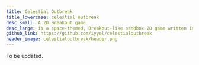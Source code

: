 ```yaml
---
title: Celestial Outbreak
title_lowercase: celestial outbreak
desc_small: A 2D Breakout game
desc_large: is a space-themed, Breakout-like sandbox 2D game written in core Java.
github_link: https://github.com/iyyel/celestialoutbreak
header_image: celestialoutbreak/header.png
---
```


To be updated.
